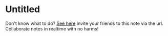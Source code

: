 Untitled
===
Don't know what to do? [See here](/features)
Invite your friends to this note via the url.
Collaborate notes in realtime with no harms!